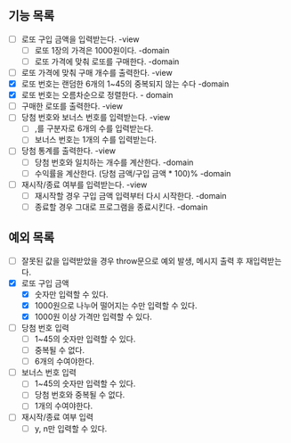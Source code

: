 ## 기능 목록

- [ ] 로또 구입 금액을 입력받는다. -view
  - [ ] 로또 1장의 가격은 1000원이다. -domain
  - [ ] 로또 가격에 맞춰 로또를 구매한다. -domain
- [ ] 로또 가격에 맞춰 구매 개수를 출력한다. -view
- [x] 로또 번호는 랜덤한 6개의 1~45의 중복되지 않는 수다 -domain
- [x] 로또 번호는 오름차순으로 정렬한다. - domain
- [ ] 구매한 로또를 출력한다. -view
- [ ] 당첨 번호와 보너스 번호를 입력받는다. -view
  - [ ] ,를 구분자로 6개의 수를 입력받는다.
  - [ ] 보너스 번호는 1개의 수를 입력받는다.
- [ ] 당첨 통계를 출력한다. -view
  - [ ] 당첨 번호와 일치하는 개수를 계산한다. -domain
  - [ ] 수익률을 계산한다. (당첨 금액/구입 금액 \* 100)% -domain
- [ ] 재시작/종료 여부를 입력받는다. -view
  - [ ] 재시작할 경우 구입 금액 입력부터 다시 시작한다. -domain
  - [ ] 종료할 경우 그대로 프로그램을 종료시킨다. -domain

## 예외 목록

- [ ] 잘못된 값을 입력받았을 경우 throw문으로 예외 발생, 메시지 출력 후 재입력받는다.
- [x] 로또 구입 금액
  - [x] 숫자만 입력할 수 있다.
  - [x] 1000원으로 나누어 떨어지는 수만 입력할 수 있다.
  - [x] 1000원 이상 가격만 입력할 수 있다.
- [ ] 당첨 번호 입력
  - [ ] 1~45의 숫자만 입력할 수 있다.
  - [ ] 중복될 수 없다.
  - [ ] 6개의 수여야한다.
- [ ] 보너스 번호 입력
  - [ ] 1~45의 숫자만 입력할 수 있다.
  - [ ] 당첨 번호와 중복될 수 없다.
  - [ ] 1개의 수여야한다.
- [ ] 재시작/종료 여부 입력
  - [ ] y, n만 입력할 수 있다.
